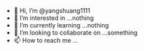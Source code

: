 - 👋 Hi, I’m @yangshuang1111
- 👀 I’m interested in ...nothing
- 🌱 I’m currently learning ...nothing
- 💞️ I’m looking to collaborate on ...something
- 📫 How to reach me ...

<!---
yangshuang1111/yangshuang1111 is a ✨ special ✨ repository because its `README.md` (this file) appears on your GitHub profile.
You can click the Preview link to take a look at your changes.
--->


